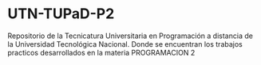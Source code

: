 # UTN-TUPaD-P2
Repositorio de la Tecnicatura Universitaria en Programación a distancia de la Universidad Tecnológica Nacional. Donde se encuentran los trabajos practicos desarrollados en la materia PROGRAMACION 2 
